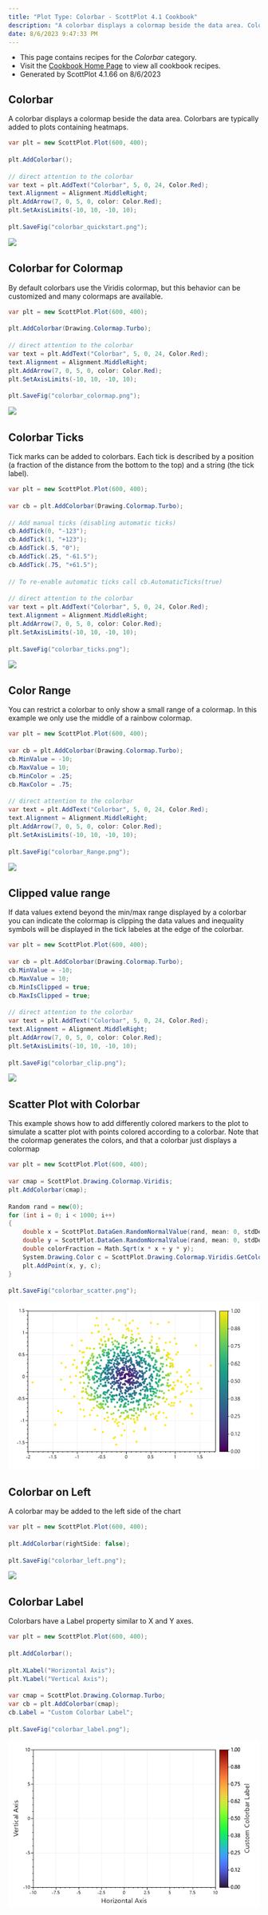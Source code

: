 ```yaml
---
title: "Plot Type: Colorbar - ScottPlot 4.1 Cookbook"
description: "A colorbar displays a colormap beside the data area. Colorbars are typically added to plots containing heatmaps."
date: 8/6/2023 9:47:33 PM
---
```


* This page contains recipes for the _Colorbar_ category.
* Visit the [Cookbook Home Page](../../) to view all cookbook recipes.
* Generated by ScottPlot 4.1.66 on 8/6/2023
## Colorbar

A colorbar displays a colormap beside the data area. Colorbars are typically added to plots containing heatmaps.

```cs
var plt = new ScottPlot.Plot(600, 400);

plt.AddColorbar();

// direct attention to the colorbar
var text = plt.AddText("Colorbar", 5, 0, 24, Color.Red);
text.Alignment = Alignment.MiddleRight;
plt.AddArrow(7, 0, 5, 0, color: Color.Red);
plt.SetAxisLimits(-10, 10, -10, 10);

plt.SaveFig("colorbar_quickstart.png");
```

<img src='../../images/colorbar_quickstart.png' class='d-block mx-auto my-5' />


## Colorbar for Colormap

By default colorbars use the Viridis colormap, but this behavior can be customized and many colormaps are available.

```cs
var plt = new ScottPlot.Plot(600, 400);

plt.AddColorbar(Drawing.Colormap.Turbo);

// direct attention to the colorbar
var text = plt.AddText("Colorbar", 5, 0, 24, Color.Red);
text.Alignment = Alignment.MiddleRight;
plt.AddArrow(7, 0, 5, 0, color: Color.Red);
plt.SetAxisLimits(-10, 10, -10, 10);

plt.SaveFig("colorbar_colormap.png");
```

<img src='../../images/colorbar_colormap.png' class='d-block mx-auto my-5' />


## Colorbar Ticks

Tick marks can be added to colorbars. Each tick is described by a position (a fraction of the distance from the bottom to the top) and a string (the tick label).

```cs
var plt = new ScottPlot.Plot(600, 400);

var cb = plt.AddColorbar(Drawing.Colormap.Turbo);

// Add manual ticks (disabling automatic ticks)
cb.AddTick(0, "-123");
cb.AddTick(1, "+123");
cb.AddTick(.5, "0");
cb.AddTick(.25, "-61.5");
cb.AddTick(.75, "+61.5");

// To re-enable automatic ticks call cb.AutomaticTicks(true)

// direct attention to the colorbar
var text = plt.AddText("Colorbar", 5, 0, 24, Color.Red);
text.Alignment = Alignment.MiddleRight;
plt.AddArrow(7, 0, 5, 0, color: Color.Red);
plt.SetAxisLimits(-10, 10, -10, 10);

plt.SaveFig("colorbar_ticks.png");
```

<img src='../../images/colorbar_ticks.png' class='d-block mx-auto my-5' />


## Color Range

You can restrict a colorbar to only show a small range of a colormap. In this example we only use the middle of a rainbow colormap.

```cs
var plt = new ScottPlot.Plot(600, 400);

var cb = plt.AddColorbar(Drawing.Colormap.Turbo);
cb.MinValue = -10;
cb.MaxValue = 10;
cb.MinColor = .25;
cb.MaxColor = .75;

// direct attention to the colorbar
var text = plt.AddText("Colorbar", 5, 0, 24, Color.Red);
text.Alignment = Alignment.MiddleRight;
plt.AddArrow(7, 0, 5, 0, color: Color.Red);
plt.SetAxisLimits(-10, 10, -10, 10);

plt.SaveFig("colorbar_Range.png");
```

<img src='../../images/colorbar_range.png' class='d-block mx-auto my-5' />


## Clipped value range

If data values extend beyond the min/max range displayed by a colorbar you can indicate the colormap is clipping the data values and inequality symbols will be displayed in the tick labeles at the edge of the colorbar.

```cs
var plt = new ScottPlot.Plot(600, 400);

var cb = plt.AddColorbar(Drawing.Colormap.Turbo);
cb.MinValue = -10;
cb.MaxValue = 10;
cb.MinIsClipped = true;
cb.MaxIsClipped = true;

// direct attention to the colorbar
var text = plt.AddText("Colorbar", 5, 0, 24, Color.Red);
text.Alignment = Alignment.MiddleRight;
plt.AddArrow(7, 0, 5, 0, color: Color.Red);
plt.SetAxisLimits(-10, 10, -10, 10);

plt.SaveFig("colorbar_clip.png");
```

<img src='../../images/colorbar_clip.png' class='d-block mx-auto my-5' />


## Scatter Plot with Colorbar

This example shows how to add differently colored markers to the plot to simulate a scatter plot with points colored according to a colorbar. Note that the colormap generates the colors, and that a colorbar just displays a colormap

```cs
var plt = new ScottPlot.Plot(600, 400);

var cmap = ScottPlot.Drawing.Colormap.Viridis;
plt.AddColorbar(cmap);

Random rand = new(0);
for (int i = 0; i < 1000; i++)
{
    double x = ScottPlot.DataGen.RandomNormalValue(rand, mean: 0, stdDev: .5);
    double y = ScottPlot.DataGen.RandomNormalValue(rand, mean: 0, stdDev: .5);
    double colorFraction = Math.Sqrt(x * x + y * y);
    System.Drawing.Color c = ScottPlot.Drawing.Colormap.Viridis.GetColor(colorFraction);
    plt.AddPoint(x, y, c);
}

plt.SaveFig("colorbar_scatter.png");
```

<img src='../../images/colorbar_scatter.png' class='d-block mx-auto my-5' />


## Colorbar on Left

A colorbar may be added to the left side of the chart

```cs
var plt = new ScottPlot.Plot(600, 400);

plt.AddColorbar(rightSide: false);

plt.SaveFig("colorbar_left.png");
```

<img src='../../images/colorbar_left.png' class='d-block mx-auto my-5' />


## Colorbar Label

Colorbars have a Label property similar to X and Y axes.

```cs
var plt = new ScottPlot.Plot(600, 400);

plt.AddColorbar();

plt.XLabel("Horizontal Axis");
plt.YLabel("Vertical Axis");

var cmap = ScottPlot.Drawing.Colormap.Turbo;
var cb = plt.AddColorbar(cmap);
cb.Label = "Custom Colorbar Label";

plt.SaveFig("colorbar_label.png");
```

<img src='../../images/colorbar_label.png' class='d-block mx-auto my-5' />



